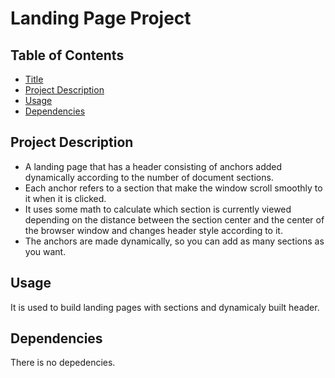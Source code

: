 # Landing Page Project

## Table of Contents

- [Title](#landing-page-project)
- [Project Description](#project-description)
- [Usage](#usage)
- [Dependencies](#dependencies)

## Project Description

- A landing page that has a header consisting of anchors added dynamically according to the number of document sections.
- Each anchor refers to a section that make the window scroll smoothly to it when it is clicked.
- It uses some math to calculate which section is currently viewed depending on the distance between the section center and the center of the browser window and changes header style according to it.
- The anchors are made dynamically, so you can add as many sections as you want.

## Usage

It is used to build landing pages with sections and dynamicaly built header.

## Dependencies

There is no depedencies.
